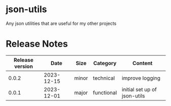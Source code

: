# json-utils
Any json utilities that are useful for my other projects

# Release Notes
|Release version  |Date  |Size  | Category |Content |
|--|--|--|--|--|
|0.0.2|2023-12-15|minor|technical|improve logging|
|0.0.1|2023-12-01|major|functional|initial set up of json-utils|